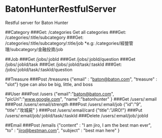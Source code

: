 # BatonHunterRestfulServer
Restful server for Baton Hunter

##Category
###Get:   /categories
Get all categories
###Get:   /categories/:title/subcategory
###Get:   /categories/:title/subcategory/:title/job
*e.g: /categories/經營管理/subcategory/金融投資/job

##Job
###Get    /jobs/:jobId
###Get    /jobs/:jobId/question
###Get    /jobs/:jobId/task
###Get    /jobs/:jobId/task/:taskId
###Get:   /jobs/:jobId/task/:taskId/question

##Treasure
###Post   /treasures
{"email" : "baton@baton.com",
"treasure" : "slot"}
type can also be big, little, and boss

##User
###Post     /users
{"email":"baton@baton.com",
"picUri":"www.google.com",
"name":"batonhunter"
}
###Get     /users/:email
###Post    /users/:email/strength
###Post    /users/:email/job
{"id":"9",
"title":"攻城屍"
}
###Post   /users/:email/card
{"title":"JIRO!"}
###Put    /users/:email/job/:jobId/task/:taskId
###Delete    /users/:email/job/:jobId

##Email
###Post    /emails
{"content" : "I am jiro, I am the best man ever",
"to" : "jiro@bestman.com",
"subject" : "best man here"
    }
